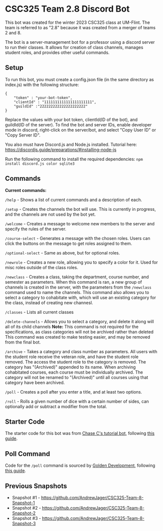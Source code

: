 # CSC325 Team 2.8 Discord Bot

This bot was created for the winter 2023 CSC325 class at UM-Flint. The team is referred to as "2.8" because it was created from a merger of teams 2 and 8.

The bot is a server-management bot for a professor using a discord server to run their classes. It allows for creation of class channels, manages student roles, and provides other useful commands.

## Setup
To run this bot, you must create a config.json file (in the same directory as index.js) with the following structure:

```
{
    "token" : "your-bot-token",
    "clientId" : "1111111111111111111111",
    "guildId" :"222222222222222222222"
}
```

Replace the values with your bot token, clientId(ID of the bot), and guildId(ID of the server). To find the bot and server IDs, enable developer mode in discord, right-click on the server/bot, and select "Copy User ID" or "Copy Server ID".  

You also must have Discord.js and Node.js installed. 
Tutorial here: https://discordjs.guide/preparations/#installing-node-js

Run the following command to install the required dependencies: `npm install discord.js color sqlite3`

## Commands
**Current commands:**

`/help` - Shows a list of current commands and a description of each.

`/setup` - Creates the channels the bot will use. This is currently in progress, and the channels are not used by the bot yet.

`/welcome` - Creates a message to welcome new members to the server and specify the rules of the server.

`/course-select` - Generates a message with the chosen roles. Users can click the buttons on the message to get roles assigned to them.

`/optional-select` - Same as above, but for optional roles.

`/newrole` - Creates a new role, allowing you to specify a color for it. Used for misc roles outside of the class roles.

`/newclass` - Creates a class, taking the department, course number, and semester as parameters. When this command is ran, a new group of channels is created in the server, with the parameters from the `/newclass` command used to name the channels. This command also allows you to select a category to cohabitate with, which will use an existing category for the class, instead of creating new channesl.

`/classes` - Lists all current classes

`/delete-channels` - Allows you to select a category, and delete it along will all of its child channels
**Note:** This command is not required for the specifications, as class categories will not be archived rather than deleted This command was created to make testing easier, and may be removed from the final bot.

`/archive` - Takes a category and class number as parameters. All users with the student role receive the veteran role, and have the student role removed. The access the student role to the category is removed. The category has "(Archived)" appended to its name. When archiving cohabitated courses, each course must be individually archived. The category will not be renamed to "(Archived)" until all courses using that category have been archived.

`/poll` - Creates a poll after you enter a title, and at least two options.

`/roll` - Rolls a given number of dice with a certain number of sides, can optionally add or subtract a modifier from the total.

## Starter Code
The starter code for this bot was from [Chase C's tutorial bot](https://github.com/Meapers0/Tutorial-bot), following [this guide](https://discordjs.guide/).
## Poll Command
Code for the `/poll` command is sourced by [Golden Development](https://sites.google.com/view/golden-development/home), following [this guide](https://www.youtube.com/watch?v=qeO25uNZwOQ).

## Previous Snapshots
* Snapshot #1 - https://github.com/AndrewJager/CSC325-Team-8-Snapshot-1
* Snapshot #2 - https://github.com/AndrewJager/CSC325-Team-8-Snapshot-2 
* Snapshot #3 - https://github.com/AndrewJager/CSC325-Team-8-Snapshot-3

